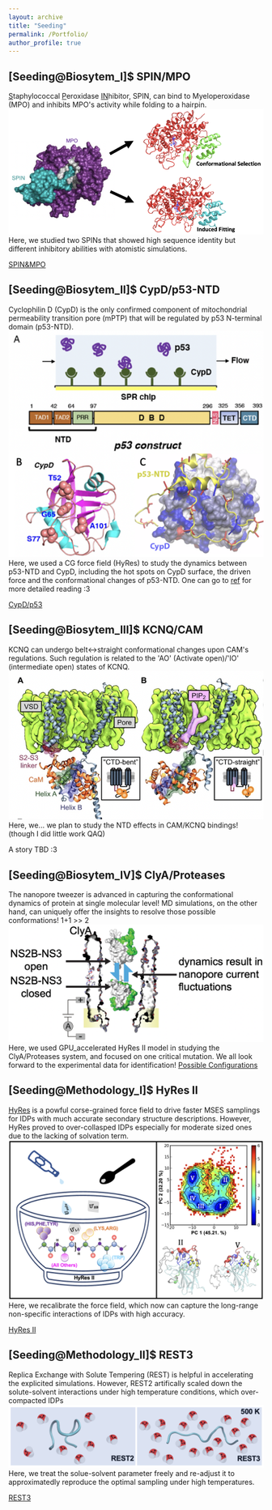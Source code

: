 ```yaml
---
layout: archive
title: "Seeding"
permalink: /Portfolio/
author_profile: true
---
```


## [Seeding@Biosytem_I]$ SPIN/MPO

<u>S</u>taphylococcal <u>P</u>eroxidase <u>IN</u>hibitor, SPIN, can bind to Myeloperoxidase (MPO) and inhibits MPO's activity while folding to a hairpin. 
![SPIN&MPO](/images/spin.png)
Here, we studied two SPINs that showed high sequence identity but different inhibitory abilities with atomistic simulations.

[SPIN&MPO](/images/spin_over.png)

## [Seeding@Biosytem_II]$ CypD/p53-NTD

Cyclophilin D (CypD) is the only confirmed component of mitochondrial permeability transition pore (mPTP) that will be regulated by p53 N-terminal domain (p53-NTD).
![CypD/p53](/images/cypd.png)
Here, we used a CG force field (HyRes) to study the dynamics between p53-NTD and CypD, including the hot spots on CypD surface, the driven force and the conformational changes of p53-NTD. One can go to [ref](https://reader.elsevier.com/reader/sd/pii/S0022283622001267?token=8FEB5F470DD7EE679C79BCF9C63E6067437084C7C0B5165257730E7D2A802AAA9A69D34BADFB1A5175CF6B7DCAE0E740&originRegion=us-east-1&originCreation=20220627202131) for more detailed reading :3

[CypD/p53](/images/cypd_over.png)

## [Seeding@Biosytem_III]$ KCNQ/CAM

KCNQ can undergo belt<->straight conformational changes upon CAM's regulations. Such regulation is related to the 'AO' (Activate open)/'IO' (intermediate open) states of KCNQ. 
![KCNQ](/images/kcnq.png)
Here, we... we plan to study the NTD effects in CAM/KCNQ bindings! (though I did little work QAQ)

A story TBD :3

## [Seeding@Biosytem_IV]$ ClyA/Proteases

The nanopore tweezer is advanced in capturing the conformational dynamics of protein at single molecular level! MD simulations, on the other hand, can uniquely offer the insights to resolve those possible conformations! 1+1 >> 2 
![ClyA](/images/clya.png)
Here, we used GPU_accelerated HyRes II model in studying the ClyA/Proteases system, and focused on one critical mutation. We all look forward to the experimental data for identification!
[Possible Configurations](/images/clya_over.png)

## [Seeding@Methodology_I]$ HyRes II

[HyRes](https://pubs.rsc.org/en/content/articlelanding/2017/cp/c7cp06736d) is a powful corse-grained force field to drive faster MSES samplings for IDPs with much accurate secondary structure descriptions. However, HyRes proved to over-collasped IDPs especially for moderate sized ones due to the lacking of solvation term.
![HyRes](/images/hyres.png)
Here, we recalibrate the force field, which now can capture the long-range non-specific interactions of IDPs with high accuracy.

[HyRes II](/images/HyRes_intro.pdf)

## [Seeding@Methodology_II]$ REST3

Replica Exchange with Solute Tempering (REST) is helpful in accelerating the explicited simulations. However, REST2 artifically scaled down the solute-solvent interactions under high temperature conditions, which over-compacted IDPs
![REST](/images/rest.png)
Here, we treat the solue-solvent parameter freely and re-adjust it to approximatedly reproduce the optimal sampling under high temperatures.

[REST3](/images/REST_intro.pdf)
